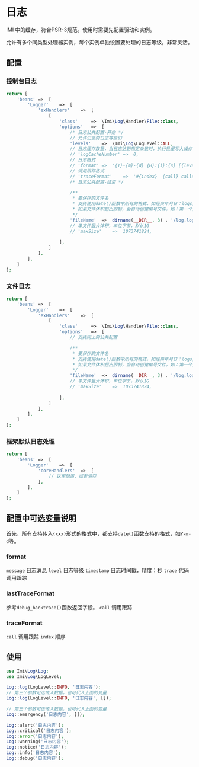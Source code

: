 # 日志

IMI 中的缓存，符合PSR-3规范。使用时需要先配置驱动和实例。

允许有多个同类型处理器实例，每个实例单独设置要处理的日志等级，非常灵活。

## 配置

### 控制台日志

```php
return [
	'beans'	=>	[
		'Logger'	=>	[
			'exHandlers'	=>	[
				[
					'class'		=>	\Imi\Log\Handler\File::class,
					'options'	=>	[
						/* 日志公共配置-开始 */
						// 允许记录的日志等级们
						'levels'	=>	\Imi\Log\LogLevel::ALL,
						// 日志缓存数量，当日志达到指定条数时，执行批量写入操作，减少对性能的影响，默认0，每次都写入
						// 'logCacheNumber'	=>	0,
						// 日志格式
						// 'format'	=>	'{Y}-{m}-{d} {H}:{i}:{s} [{level}] {message}',
						// 调用跟踪格式
						// 'traceFormat'	=>	'#{index}  {call} called at [{file}:{line}]',
						/* 日志公共配置-结束 */

						/**
						 * 要保存的文件名
						 * 支持使用date()函数中所有的格式，如经典年月日：logs/{y}-{m}-{d}.log
						 * 如果文件体积超出限制，会自动创建编号文件，如：第一个文件2018-01-01.log，第二个文件2018-01-01(1).log，第三个文件2018-01-01(2).log
						 */
						'fileName'	=>	dirname(__DIR__, 3) . '/log.log',
						// 单文件最大体积，单位字节，默认1G
						// 'maxSize'	=>	1073741824,
						
					],
				]
			],
		],
	]
];
```

### 文件日志

```php
return [
	'beans'	=>	[
		'Logger'	=>	[
			'exHandlers'	=>	[
				[
					'class'		=>	\Imi\Log\Handler\File::class,
					'options'	=>	[
						// 支持同上的公共配置

						/**
						 * 要保存的文件名
						 * 支持使用date()函数中所有的格式，如经典年月日：logs/{y}-{m}-{d}.log
						 * 如果文件体积超出限制，会自动创建编号文件，如：第一个文件2018-01-01.log，第二个文件2018-01-01(1).log，第三个文件2018-01-01(2).log
						 */
						'fileName'	=>	dirname(__DIR__, 3) . '/log.log',
						// 单文件最大体积，单位字节，默认1G
						// 'maxSize'	=>	1073741824,
						
					],
				]
			],
		],
	]
];
```

### 框架默认日志处理

```php
return [
	'beans'	=>	[
		'Logger'	=>	[
			'coreHandlers'	=>	[
				// 这里配置，或者清空
			],
		],
	]
];
```

## 配置中可选变量说明

首先，所有支持传入`{xxx}`形式的格式中，都支持`date()`函数支持的格式，如`Y-m-d`等。

### format

`message` 日志消息
`level` 日志等级
`timestamp` 日志时间戳，精度：秒
`trace` 代码调用跟踪

### lastTraceFormat

参考`debug_backtrace()`函数返回字段。
`call` 调用跟踪

### traceFormat

`call` 调用跟踪
`index` 顺序

## 使用

```php
use Imi\Log\Log;
use Imi\Log\LogLevel;

Log::log(LogLevel::INFO, '日志内容');
// 第三个参数可选传入数据，也可代入上面的变量
Log::log(LogLevel::INFO, '日志内容', []);

// 第三个参数可选传入数据，也可代入上面的变量
Log::emergency('日志内容', []);

Log::alert('日志内容');
Log::critical('日志内容');
Log::error('日志内容');
Log::warning('日志内容');
Log::notice('日志内容');
Log::info('日志内容');
Log::debug('日志内容');
```